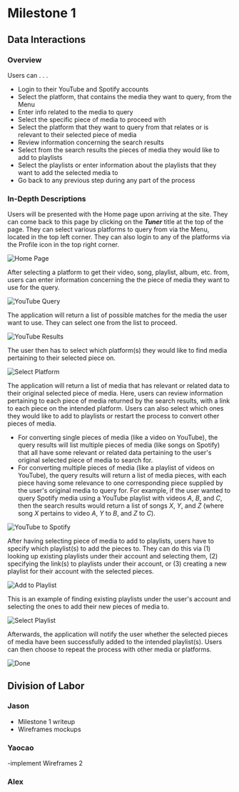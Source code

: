 # Milestone 1

## Data Interactions

### Overview

Users can . . .

- Login to their YouTube and Spotify accounts
- Select the platform, that contains the media they want to query, from the Menu
- Enter info related to the media to query
- Select the specific piece of media to proceed with
- Select the platform that they want to query from that relates or is relevant to their selected piece of media
- Review information concerning the search results
- Select from the search results the pieces of media they would like to add to playlists
- Select the playlists or enter information about the playlists that they want to add the selected media to
- Go back to any previous step during any part of the process

### In-Depth Descriptions

Users will be presented with the Home page upon arriving at the site. They can come back to this page by clicking on the ***Tuner*** title at the top of the page. They can select various platforms to query from via the Menu, located in the top left corner. They can also login to any of the platforms via the Profile icon in the top right corner.

![Home Page](Wireframes/UI-Home.png)

After selecting a platform to get their video, song, playlist, album, etc. from, users can enter information concerning the the piece of media they want to use for the query.

![YouTube Query](Wireframes/UI-YouTubeQuery.png)

The application will return a list of possible matches for the media the user want to use. They can select one from the list to proceed.

![YouTube Results](Wireframes/UI-YoutubeResults.png)

The user then has to select which platform(s) they would like to find media pertaining to their selected piece on.

![Select Platform](Wireframes/UI-SelectPlatform.png)

The application will return a list of media that has relevant or related data to their original selected piece of media. Here, users can review information pertaining to each piece of media returned by the search results, with a link to each piece on the intended platform. Users can also select which ones they would like to add to playlists or restart the process to convert other pieces of media.

- For converting single pieces of media (like a video on YouTube), the query results will list multiple pieces of media (like songs on Spotify) that all have some relevant or related data pertaining to the user's original selected piece of media to search for.
- For converting multiple pieces of media (like a playlist of videos on YouTube), the query results will return a list of media pieces, with each piece having some relevance to one corresponding piece supplied by the user's original media to query for. For example, if the user wanted to query Spotify media using a YouTube playlist with videos *A*, *B*, and *C*, then the search results would return a list of songs *X*, *Y*, and *Z* (where song *X* pertains to video *A*, *Y* to *B*, and *Z* to *C*).

![YouTube to Spotify](Wireframes/UI-YoutubeToSpotify.png)

After having selecting piece of media to add to playlists, users have to specify which playlist(s) to add the pieces to. They can do this via (1) looking up existing playlists under their account and selecting them, (2) specifying the link(s) to playlists under their account, or (3) creating a new playlist for their account with the selected pieces.

![Add to Playlist](Wireframes/UI-AddToPlaylist.png)

This is an example of finding existing playlists under the user's account and selecting the ones to add their new pieces of media to.

![Select Playlist](Wireframes/UI-SelectPlaylist.png)

Afterwards, the application will notify the user whether the selected pieces of media have been successfully added to the intended playlist(s). Users can then choose to repeat the process with other media or platforms.

![Done](Wireframes/UI-Done.png)

## Division of Labor

### Jason

- Milestone 1 writeup
- Wireframes mockups

### Yaocao
-implement Wireframes 2


### Alex
